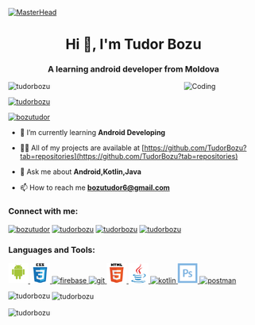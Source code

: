 [![MasterHead](https://1.bp.blogspot.com/-7A4WynwLsMw/XbBpCXG8fHI/AAAAAAAAMt4/uOa1bpLskYgrwGbllhSu2SDj_Mig8SXJQCLcBGAsYHQ/s1600/2000_600px.gif)](https://rishavchanda.io)
<h1 align="center">Hi 👋, I'm Tudor Bozu</h1>
<h3 align="center">A learning android developer from Moldova</h3>
<img align="right" alt="Coding" width="150" src="https://cdn.dribbble.com/users/1162077/screenshots/3848914/programmer.gif">
<p align="left"> <img src="https://komarev.com/ghpvc/?username=tudorbozu&label=Profile%20views&color=0e75b6&style=flat" alt="tudorbozu" /> </p>

<p align="left"> <a href="https://github.com/ryo-ma/github-profile-trophy"><img src="https://github-profile-trophy.vercel.app/?username=tudorbozu" alt="tudorbozu" /></a> </p>

<p align="left"> <a href="https://twitter.com/bozutudor" target="blank"><img src="https://img.shields.io/twitter/follow/bozutudor?logo=twitter&style=for-the-badge" alt="bozutudor" /></a> </p>

- 🌱 I’m currently learning **Android Developing**

- 👨‍💻 All of my projects are available at [https://github.com/TudorBozu?tab=repositories](https://github.com/TudorBozu?tab=repositories)

- 💬 Ask me about **Android,Kotlin,Java**

- 📫 How to reach me **bozutudor6@gmail.com**

<h3 align="left">Connect with me:</h3>
<p align="left">
<a href="https://twitter.com/bozutudor" target="blank"><img align="center" src="https://raw.githubusercontent.com/rahuldkjain/github-profile-readme-generator/master/src/images/icons/Social/twitter.svg" alt="bozutudor" height="30" width="40" /></a>
<a href="https://linkedin.com/in/tudorbozu" target="blank"><img align="center" src="https://raw.githubusercontent.com/rahuldkjain/github-profile-readme-generator/master/src/images/icons/Social/linked-in-alt.svg" alt="tudorbozu" height="30" width="40" /></a>
<a href="https://fb.com/tudorbozu" target="blank"><img align="center" src="https://raw.githubusercontent.com/rahuldkjain/github-profile-readme-generator/master/src/images/icons/Social/facebook.svg" alt="tudorbozu" height="30" width="40" /></a>
<a href="https://instagram.com/tudorbozu" target="blank"><img align="center" src="https://raw.githubusercontent.com/rahuldkjain/github-profile-readme-generator/master/src/images/icons/Social/instagram.svg" alt="tudorbozu" height="30" width="40" /></a>
</p>

<h3 align="left">Languages and Tools:</h3>
<p align="left"> <a href="https://developer.android.com" target="_blank" rel="noreferrer"> <img src="https://raw.githubusercontent.com/devicons/devicon/master/icons/android/android-original-wordmark.svg" alt="android" width="40" height="40"/> </a> <a href="https://www.w3schools.com/css/" target="_blank" rel="noreferrer"> <img src="https://raw.githubusercontent.com/devicons/devicon/master/icons/css3/css3-original-wordmark.svg" alt="css3" width="40" height="40"/> </a> <a href="https://firebase.google.com/" target="_blank" rel="noreferrer"> <img src="https://www.vectorlogo.zone/logos/firebase/firebase-icon.svg" alt="firebase" width="40" height="40"/> </a> <a href="https://git-scm.com/" target="_blank" rel="noreferrer"> <img src="https://www.vectorlogo.zone/logos/git-scm/git-scm-icon.svg" alt="git" width="40" height="40"/> </a> <a href="https://www.w3.org/html/" target="_blank" rel="noreferrer"> <img src="https://raw.githubusercontent.com/devicons/devicon/master/icons/html5/html5-original-wordmark.svg" alt="html5" width="40" height="40"/> </a> <a href="https://www.java.com" target="_blank" rel="noreferrer"> <img src="https://raw.githubusercontent.com/devicons/devicon/master/icons/java/java-original.svg" alt="java" width="40" height="40"/> </a> <a href="https://kotlinlang.org" target="_blank" rel="noreferrer"> <img src="https://www.vectorlogo.zone/logos/kotlinlang/kotlinlang-icon.svg" alt="kotlin" width="40" height="40"/> </a> <a href="https://www.photoshop.com/en" target="_blank" rel="noreferrer"> <img src="https://raw.githubusercontent.com/devicons/devicon/master/icons/photoshop/photoshop-line.svg" alt="photoshop" width="40" height="40"/> </a> <a href="https://postman.com" target="_blank" rel="noreferrer"> <img src="https://www.vectorlogo.zone/logos/getpostman/getpostman-icon.svg" alt="postman" width="40" height="40"/> </a> </p>

<p><img align="left" src="https://github-readme-stats.vercel.app/api/top-langs?username=tudorbozu&show_icons=true&locale=en&layout=compact" alt="tudorbozu" /></p>

<p>&nbsp;<img align="center" src="https://github-readme-stats.vercel.app/api?username=tudorbozu&show_icons=true&locale=en" alt="tudorbozu" /></p>

<p><img align="center" src="https://github-readme-streak-stats.herokuapp.com/?user=tudorbozu&" alt="tudorbozu" /></p>
